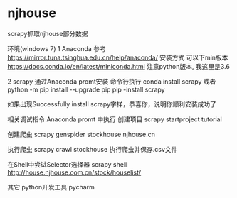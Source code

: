 # njhouse
scrapy抓取njhouse部分数据

环境(windows 7)
1 Anaconda
参考 https://mirror.tuna.tsinghua.edu.cn/help/anaconda/ 安装方式
可以下min版本 https://docs.conda.io/en/latest/miniconda.html
注意python版本, 我这里是3.6

2 scrapy
通过Anaconda promt安装
命令行执行
conda install scrapy
或者
python -m pip install --upgrade pip
pip -install scrapy

如果出现Successfully install scrapy字样，恭喜你，说明你顺利安装成功了

相关调试指令
Anaconda promt 中执行
创建项目
scrapy startproject tutorial

创建爬虫
scrapy genspider stockhouse njhouse.cn

执行爬虫
scrapy crawl stockhouse
执行爬虫并保存.csv文件


在Shell中尝试Selector选择器
scrapy shell http://house.njhouse.com.cn/stock/houselist/


其它
python开发工具
pycharm

